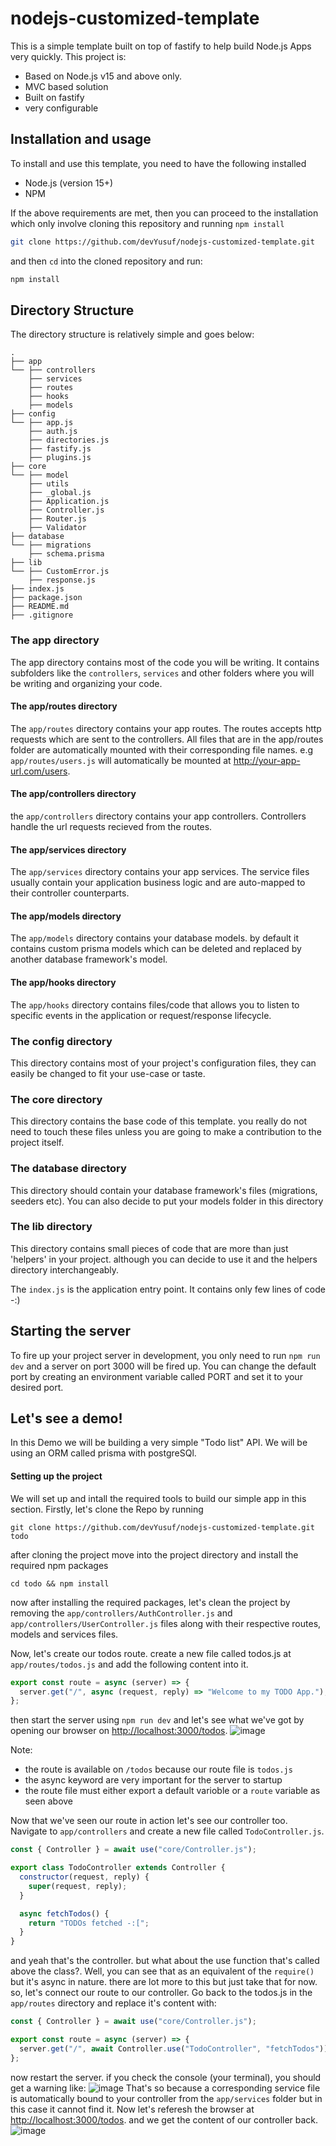 # nodejs-customized-template

This is a simple template built on top of fastify to help build Node.js Apps very quickly.
This project is:

- Based on Node.js v15 and above only.
- MVC based solution
- Built on fastify
- very configurable

## Installation and usage

To install and use this template, you need to have the following installed

- Node.js (version 15+)
- NPM

If the above requirements are met, then you can proceed to the installation which only involve cloning this repository and running `npm install`

```sh
git clone https://github.com/devYusuf/nodejs-customized-template.git
```

and then `cd` into the cloned repository and run:

```sh
npm install
```

## Directory Structure

The directory structure is relatively simple and goes below:

```
.
├── app
└── ├── controllers
    ├── services
    ├── routes
    ├── hooks
    ├── models
├── config
└── ├── app.js
    ├── auth.js
    ├── directories.js
    ├── fastify.js
    ├── plugins.js
├── core
└── ├── model
    ├── utils
    ├── _global.js
    ├── Application.js
    ├── Controller.js
    ├── Router.js
    ├── Validator
├── database
└── ├── migrations
    ├── schema.prisma
├── lib
└── ├── CustomError.js
    ├── response.js
├── index.js
├── package.json
├── README.md
├── .gitignore
```

### The app directory

The app directory contains most of the code you will be writing. It contains subfolders like the `controllers`, `services` and other folders where you will be writing and organizing your code.

#### The app/routes directory

The `app/routes` directory contains your app routes. The routes accepts http requests which are sent to the controllers. All files that are in the app/routes folder are automatically mounted with their corresponding file names. e.g `app/routes/users.js` will automatically be mounted at http://your-app-url.com/users.

#### The app/controllers directory

the `app/controllers` directory contains your app controllers. Controllers handle the url requests recieved from the routes.

#### The app/services directory

The `app/services` directory contains your app services. The service files usually contain your application business logic and are auto-mapped to their controller counterparts.

#### The app/models directory

The `app/models` directory contains your database models. by default it contains custom prisma models which can be deleted and replaced by another database framework's model.

#### The app/hooks directory

The `app/hooks` directory contains files/code that allows you to listen to specific events in the application or request/response lifecycle.

### The config directory

This directory contains most of your project's configuration files, they can easily be changed to fit your use-case or taste.

### The core directory

This directory contains the base code of this template. you really do not need to touch these files unless you are going to make a contribution to the project itself.

### The database directory

This directory should contain your database framework's files (migrations, seeders etc). You can also decide to put your models folder in this directory

### The lib directory

This directory contains small pieces of code that are more than just 'helpers' in your project. although you can decide to use it and the helpers directory interchangeably.

The `index.js` is the application entry point. It contains only few lines of code -:)

## Starting the server

To fire up your project server in development, you only need to run `npm run dev` and a server on port 3000 will be fired up. You can change the default port by creating an environment variable called PORT and set it to your desired port.

## Let's see a demo!

In this Demo we will be building a very simple "Todo list" API. We will be using an ORM called prisma with postgreSQl.

#### Setting up the project

We will set up and intall the required tools to build our simple app in this section. Firstly, let's clone the Repo by running

```
git clone https://github.com/devYusuf/nodejs-customized-template.git todo
```

after cloning the project move into the project directory and install the required npm packages

```
cd todo && npm install
```

now after installing the required packages, let's clean the project by removing the `app/controllers/AuthController.js` and `app/controllers/UserController.js` files along with their respective routes, models and services files.

Now, let's create our todos route. create a new file called todos.js at `app/routes/todos.js` and add the following content into it.

```js
export const route = async (server) => {
  server.get("/", async (request, reply) => "Welcome to my TODO App.");
};
```

then start the server using `npm run dev` and let's see what we've got by opening our browser on [http://localhost:3000/todos](http://localhost:3000/todos).
![image](https://user-images.githubusercontent.com/48928718/117370472-58b1d200-aebe-11eb-937c-efb5a17acf1b.png)

Note:

- the route is available on `/todos` because our route file is `todos.js`
- the async keyword are very important for the server to startup
- the route file must either export a default varioble or a `route` variable as seen above

Now that we've seen our route in action let's see our controller too. Navigate to `app/controllers` and create a new file called `TodoController.js`.

```js
const { Controller } = await use("core/Controller.js");

export class TodoController extends Controller {
  constructor(request, reply) {
    super(request, reply);
  }

  async fetchTodos() {
    return "TODOs fetched -:[";
  }
}
```

and yeah that's the controller. but what about the use function that's called above the class?. Well, you can see that as an equivalent of the `require()` but it's async in nature. there are lot more to this but just take that for now.
so, let's connect our route to our controller. Go back to the todos.js in the `app/routes` directory and replace it's content with:

```js
const { Controller } = await use("core/Controller.js");

export const route = async (server) => {
  server.get("/", await Controller.use("TodoController", "fetchTodos"));
};
```

now restart the server. if you check the console (your terminal), you should get a warning like:
![image](https://user-images.githubusercontent.com/48928718/117371927-a16a8a80-aec0-11eb-98ab-6ac8f9801014.png)
That's so because a corresponding service file is automatically bound to your controller from the `app/services` folder but in this case it cannot find it.
Now let's referesh the browser at [http://localhost:3000/todos](http://localhost:3000/todos). and we get the content of our controller back.
![image](https://user-images.githubusercontent.com/48928718/117372302-38cfdd80-aec1-11eb-99e0-c83c22b0928a.png)
